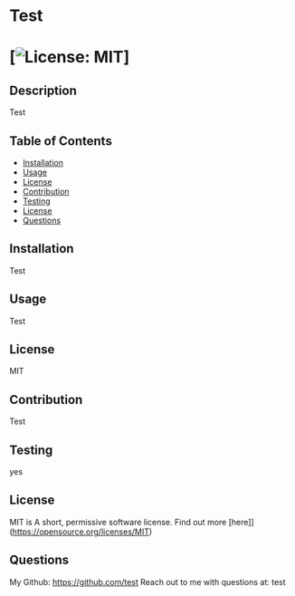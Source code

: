 
  # Test
  # [![License: MIT](https://img.shields.io/badge/License-MIT-yellow.svg)]
        
  ## Description
   Test
  ## Table of Contents
  * [Installation](#installation)
  * [Usage](#usage)
  * [License](#license)
  * [Contribution](#contribution)
  * [Testing](#testing)
  * [License](#license)
  * [Questions](#questions)
     
  ## Installation
  Test 
  ## Usage
  Test
  ## License
  MIT
  ## Contribution
  Test
  ## Testing
  yes
  ## License
  MIT is A short, permissive software license.
  Find out more [here]](https://opensource.org/licenses/MIT)
  ## Questions
  My Github:
  https://github.com/test
  Reach out to me with questions at: test
     
